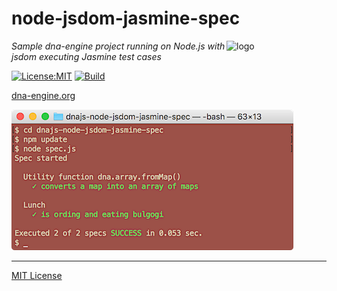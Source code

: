 # node-jsdom-jasmine-spec
<img src=https://dna-engine.org/graphics/dna-logo.png align=right width=160 alt=logo>

_Sample dna-engine project running on Node.js with jsdom executing Jasmine test cases_

[![License:MIT](https://img.shields.io/badge/License-MIT-blue.svg)](https://dna-engine.org/license)
[![Build](https://github.com/dna-engine/node-jsdom-jasmine-spec/workflows/build/badge.svg)](https://github.com/dna-engine/node-jsdom-jasmine-spec/actions/workflows/run-spec-on-push.yaml)

[dna-engine.org](https://dna-engine.org)

![screenshot](screenshot.png)

---
[MIT License](LICENSE.txt)
